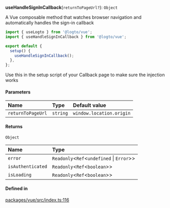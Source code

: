 **useHandleSignInCallback**(`returnToPageUrl?`): `Object`

A Vue composable method that watches browser navigation and automatically handles the sign-in callback

```ts
import { useLogto } from '@logto/vue';
import { useHandleSignInCallback } from '@logto/vue';

export default {
  setup() {
    useHandleSignInCallback();
  },
};
```

Use this in the setup script of your Callback page to make sure the injection works

#### Parameters

| Name              | Type     | Default value            |
| :---------------- | :------- | :----------------------- |
| `returnToPageUrl` | `string` | `window.location.origin` |

#### Returns

`Object`

| Name              | Type                                        |
| :---------------- | :------------------------------------------ |
| `error`           | `Readonly`<`Ref`<`undefined` \| `Error`\>\> |
| `isAuthenticated` | `Readonly`<`Ref`<`boolean`\>\>              |
| `isLoading`       | `Readonly`<`Ref`<`boolean`\>\>              |

#### Defined in

[packages/vue/src/index.ts:116](https://github.com/logto-io/js/blob/5254dee/packages/vue/src/index.ts#L116)
